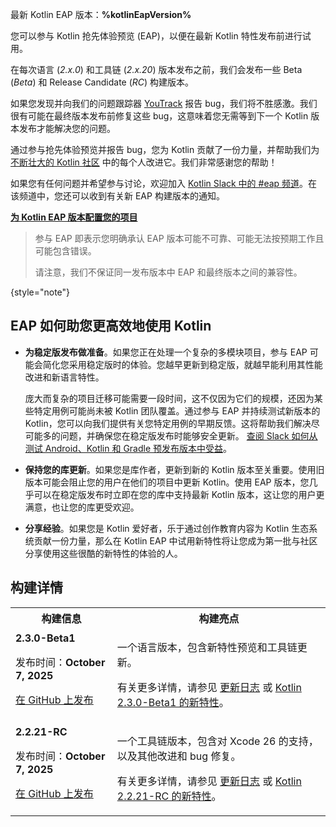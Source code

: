 [//]: # (title: 参与 Kotlin 抢先体验预览)

<tldr>
    <p>最新 Kotlin EAP 版本：<strong>%kotlinEapVersion%</strong></p>
</tldr>

您可以参与 Kotlin 抢先体验预览 (EAP)，以便在最新 Kotlin 特性发布前进行试用。

在每次语言 (_2.x.0_) 和工具链 (_2.x.20_) 版本发布之前，我们会发布一些 Beta (_Beta_) 和 Release Candidate (_RC_) 构建版本。

如果您发现并向我们的问题跟踪器 [YouTrack](https://kotl.in/issue) 报告 bug，我们将不胜感激。我们很有可能在最终版本发布前修复这些 bug，这意味着您无需等到下一个 Kotlin 版本发布才能解决您的问题。

通过参与抢先体验预览并报告 bug，您为 Kotlin 贡献了一份力量，并帮助我们为 [不断壮大的 Kotlin 社区](https://kotlinlang.org/community/) 中的每个人改进它。我们非常感谢您的帮助！

如果您有任何问题并希望参与讨论，欢迎加入 [Kotlin Slack 中的 #eap 频道](https://app.slack.com/client/T09229ZC6/C0KLZSCHF)。在该频道中，您还可以收到有关新 EAP 构建版本的通知。

**[为 Kotlin EAP 版本配置您的项目](configure-build-for-eap.md)**

> 参与 EAP 即表示您明确承认 EAP 版本可能不可靠、可能无法按预期工作且可能包含错误。
>
> 请注意，我们不保证同一发布版本中 EAP 和最终版本之间的兼容性。
>
{style="note"}

## EAP 如何助您更高效地使用 Kotlin

*   **为稳定版发布做准备**。如果您正在处理一个复杂的多模块项目，参与 EAP 可能会简化您采用稳定版时的体验。您越早更新到稳定版，就越早能利用其性能改进和新语言特性。

    庞大而复杂的项目迁移可能需要一段时间，这不仅因为它们的规模，还因为某些特定用例可能尚未被 Kotlin 团队覆盖。通过参与 EAP 并持续测试新版本的 Kotlin，您可以向我们提供有关您特定用例的早期反馈。这将帮助我们解决尽可能多的问题，并确保您在稳定版发布时能够安全更新。 [查阅 Slack 如何从测试 Android、Kotlin 和 Gradle 预发布版本中受益](https://slack.engineering/shadow-jobs/)。
*   **保持您的库更新**。如果您是库作者，更新到新的 Kotlin 版本至关重要。使用旧版本可能会阻止您的用户在他们的项目中更新 Kotlin。使用 EAP 版本，您几乎可以在稳定版发布时立即在您的库中支持最新 Kotlin 版本，这让您的用户更满意，也让您的库更受欢迎。
*   **分享经验**。如果您是 Kotlin 爱好者，乐于通过创作教育内容为 Kotlin 生态系统贡献一份力量，那么在 Kotlin EAP 中试用新特性将让您成为第一批与社区分享使用这些很酷的新特性的体验的人。

## 构建详情

<!-- _No preview versions are currently available._ -->

<table>
    <tr>
        <th>构建信息</th>
        <th>构建亮点</th>
    </tr>
    <tr>
        <td><strong>2.3.0-Beta1</strong>
            <p>发布时间：<strong>October 7, 2025</strong></p>
            <p><a href="https://github.com/JetBrains/kotlin/releases/tag/v2.3.0-Beta1" target="_blank">在 GitHub 上发布</a></p>
        </td>
        <td>
            <p>一个语言版本，包含新特性预览和工具链更新。</p>
            <p>有关更多详情，请参见 <a href="https://github.com/JetBrains/kotlin/releases/tag/v2.3.0-Beta1">更新日志</a> 或 <a href="whatsnew-eap.md">Kotlin 2.3.0-Beta1 的新特性</a>。</p>
        </td>
    </tr>
    <tr>
        <td><strong>2.2.21-RC</strong>
            <p>发布时间：<strong>October 7, 2025</strong></p>
            <p><a href="https://github.com/JetBrains/kotlin/releases/tag/v2.2.21-RC" target="_blank">在 GitHub 上发布</a></p>
        </td>
        <td>
            <p>一个工具链版本，包含对 Xcode 26 的支持，以及其他改进和 bug 修复。</p>
            <p>有关更多详情，请参见 <a href="https://github.com/JetBrains/kotlin/releases/tag/v2.2.21-RC">更新日志</a> 或 <a href="whatsnew-eap.md">Kotlin 2.2.21-RC 的新特性</a>。</p>
    </td>
    </tr>
</table>
